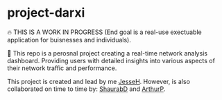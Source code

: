 # project-darxi

🔥 THIS IS A WORK IN PROGRESS (End goal is a real-use exectuable application for buisnesses and individuals).

🌱 This repo is a perosnal project creating a real-time network analysis dashboard. Providing users with detailed insights into various aspects of their network traffic and performance. 

This project is created and lead by me [JesseH](https://github.com/Jesse-11). However, is also collaborated on time to time by: [ShaurabD](https://github.com/FRDrago) and [ArthurP](https://github.com/ArthurPerets).
